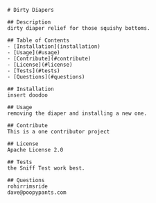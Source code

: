 
        
    # Dirty Diapers

    ## Description
    dirty diaper relief for those squishy bottoms.

    ## Table of Contents
    - [Installation](installation)
    - [Usage](#usage)
    - [Contribute](#contribute)
    - [License](#license)
    - [Tests](#tests)
    - [Questions](#questions)

    ## Installation
    insert doodoo

    ## Usage
    removing the diaper and installing a new one.

    ## Contribute
    This is a one contributor project

    ## License
    Apache License 2.0

    ## Tests
    the Sniff Test work best.

    ## Questions
    rohirrimsride
    dave@poopypants.com
  
